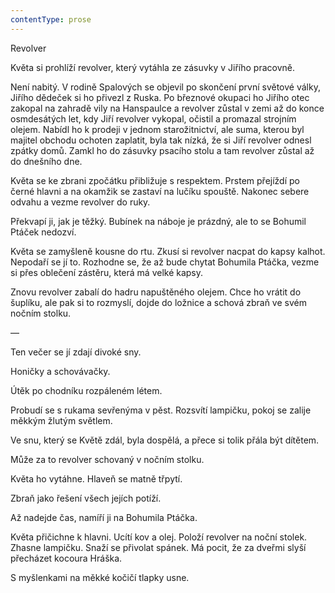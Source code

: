 ```yaml
---
contentType: prose
---
```


<section>

Revolver

Květa si prohlíží revolver, který vytáhla ze zásuvky v Jiřího pracovně.

Není nabitý. V rodině Spalových se objevil po skončení první světové války, Jiřího dědeček si ho přivezl z Ruska. Po březnové okupaci ho Jiřího otec zakopal na zahradě vily na Hanspaulce a revolver zůstal v zemi až do konce osmdesátých let, kdy Jiří revolver vykopal, očistil a promazal strojním olejem. Nabídl ho k prodeji v jednom starožitnictví, ale suma, kterou byl majitel obchodu ochoten zaplatit, byla tak nízká, že si Jiří revolver odnesl zpátky domů. Zamkl ho do zásuvky psacího stolu a tam revolver zůstal až do dnešního dne.

Květa se ke zbrani zpočátku přibližuje s respektem. Prstem přejíždí po černé hlavni a na okamžik se zastaví na lučíku spouště. Nakonec sebere odvahu a vezme revolver do ruky.

Překvapí ji, jak je těžký. Bubínek na náboje je prázdný, ale to se Bohumil Ptáček nedozví.

Květa se zamyšleně kousne do rtu. Zkusí si revolver nacpat do kapsy kalhot. Nepodaří se jí to. Rozhodne se, že až bude chytat Bohumila Ptáčka, vezme si přes oblečení zástěru, která má velké kapsy.

Znovu revolver zabalí do hadru napuštěného olejem. Chce ho vrátit do šuplíku, ale pak si to rozmyslí, dojde do ložnice a schová zbraň ve svém nočním stolku.

—

Ten večer se jí zdají divoké sny.

Honičky a schovávačky.

Útěk po chodníku rozpáleném létem.

Probudí se s rukama sevřenýma v pěst. Rozsvítí lampičku, pokoj se zalije měkkým žlutým světlem.

Ve snu, který se Květě zdál, byla dospělá, a přece si tolik přála být dítětem.

Může za to revolver schovaný v nočním stolku.

Květa ho vytáhne. Hlaveň se matně třpytí.

Zbraň jako řešení všech jejích potíží.

Až nadejde čas, namíří ji na Bohumila Ptáčka.

Květa přičichne k hlavni. Ucítí kov a olej. Položí revolver na noční stolek. Zhasne lampičku. Snaží se přivolat spánek. Má pocit, že za dveřmi slyší přecházet kocoura Hráška.

S myšlenkami na měkké kočičí tlapky usne.

</section>
